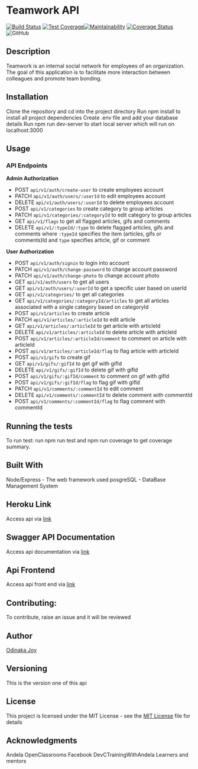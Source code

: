 # Teamwork API
[![Build Status](https://travis-ci.org/odinaka-joy/api_teamwork.svg?branch=develop)](https://travis-ci.org/odinaka-joy/api_teamwork)  [![Test Coverage](https://api.codeclimate.com/v1/badges/3ad294e357d57915c818/test_coverage)](https://codeclimate.com/github/odinaka-joy/api_teamwork/test_coverage)[![Maintainability](https://api.codeclimate.com/v1/badges/3ad294e357d57915c818/maintainability)](https://codeclimate.com/github/odinaka-joy/api_teamwork/maintainability)  [![Coverage Status](https://coveralls.io/repos/github/odinaka-joy/api_teamwork/badge.png?branch=develop)](https://coveralls.io/github/odinaka-joy/api_teamwork?branch=develop) ![GitHub](https://img.shields.io/github/license/odinaka-joy/api_teamwork?style=flat-square)

## Description
Teamwork is an internal social network for employees of an organization. The goal of this application is to facilitate more interaction between colleagues and promote team bonding.

## Installation
Clone the repository and cd into the project directory
Run npm install to install all project dependencies
Create .env file and add your database details
Run npm run dev-server to start local server which will run on localhost:3000

## Usage
### API Endpoints
**Admin Authorization**
- POST `api/v1/auth/create-user` to create employees account
- PATCH `api/v1/auth/users/:userId` to edit employees account
- DELETE `api/v1/auth/users/:userId` to delete employees account
- POST `api/v1/categories` to create category to group articles
- PATCH `api/v1/categories/:categoryId` to edit category to group articles
- GET `api/v1/flags` to get all flagged articles, gifs and comments
- DELETE `api/v1/:typeId/:type` to delete flagged articles, gifs and comments where `:typeId` specifies the item (articles, gifs or comments)Id and `type` specifies article, gif or comment

**User Authorization**
- POST `api/v1/auth/signin` to login into account
- PATCH `api/v1/auth/change-password` to change account password
- PATCH `api/v1/auth/change-photo` to change account photo
- GET `api/v1/auth/users` to get all users
- GET `api/v1/auth/users/:userId` to get a specific user based on userId
- GET `api/v1/categories/` to get all categories
- GET `api/v1/categories/:categoryId/articles` to get all articles associated with a single category based on categoryId
- POST `api/v1/articles` to create article
- PATCH `api/v1/articles/:articleId` to edit article
- GET `api/v1/articles/:articleId` to get article with articleId
- DELETE `api/v1/articles/:articleId` to delete article with articleId
- POST `api/v1/articles/:articleId/comment` to comment on article with articleId
- POST `api/v1/articles/:articleId/flag` to flag article with articleId
- POST `api/v1/gifs` to create gif
- GET `api/v1/gifs/:gifId` to get gif with gifId
- DELETE `api/v1/gifs/:gifId` to delete gif with gifId
- POST `api/v1/gifs/:gifId/comment` to comment on gif with gifId
- POST `api/v1/gifs/:gifId/flag` to flag gif with gifId
- PATCH `api/v1/comments/:commentId` to edit comment
- DELETE `api/v1/comments/:commentId` to delete comment with commentId
- POST `api/v1/comments/:commentId/flag` to flag comment with commentId

## Running the tests
To run test:
run npm run test and npm run coverage to get coverage summary.

## Built With
Node/Express - The web framework used
posgreSQL - DataBase Management System

## Heroku Link
Access api via [link](https://api-teamwork-by-joy.herokuapp.com/api/v1)

## Swagger API Documentation
Access api documentation via [link](https://api-teamwork-by-joy.herokuapp.com/docs/v1)

## Api Frontend
Access api front end via [link](https://odinaka-joy.github.io/my-portfolio/)

## Contributing: 
To contribute, raise an issue and it will be reviewed

## Author
[Odinaka Joy](https://odinaka-joy.github.io/my-portfolio/)

## Versioning
This is the version one of this api

## License
This project is licensed under the MIT License - see the [MIT License](https://opensource.org/licenses/MIT) file for details

## Acknowledgments
Andela
OpenClassrooms
Facebook
DevCTrainingWithAndela Learners and mentors
